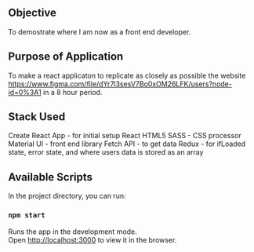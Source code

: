 ## Objective 

To demostrate where I am now as a front end developer. 

## Purpose of Application

To make a react applicaton to replicate as closely as possible the website https://www.figma.com/file/dYr7l3sesV7Bo0xOM26LFK/users?node-id=0%3A1 in a 8 hour period. 

## Stack Used 

Create React App - for initial setup 
React 
HTML5 
SASS - CSS processor
Material UI - front end library
Fetch API - to get data
Redux - for ifLoaded state, error state, and where users data is stored as an array  

## Available Scripts

In the project directory, you can run:

### `npm start`

Runs the app in the development mode.<br />
Open [http://localhost:3000](http://localhost:3000) to view it in the browser.

